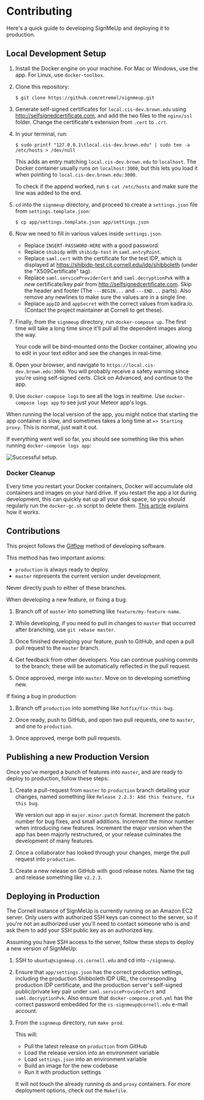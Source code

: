 # Contributing

Here's a quick guide to developing SignMeUp and deploying it to production.

## Local Development Setup

1. Install the Docker engine on your machine. For Mac or Windows, use the app.
   For Linux, use `docker-toolbox`.

2. Clone this repository:

   ```shell
   $ git clone https://github.com/etremel/signmeup.git
   ```

3. Generate self-signed certificates for `local.cis-dev.brown.edu` using
   http://selfsignedcertificate.com, and add the two files to the `nginx/ssl` folder. 
   Change the certificate's extension from `.cert` to `.crt`.

4. In your terminal, run:

   ```shell
   $ sudo printf "127.0.0.1\tlocal.cis-dev.brown.edu" | sudo tee -a /etc/hosts > /dev/null
   ```

   This adds an entry matching `local.cis-dev.brown.edu` to `localhost`. The
   Docker container usually runs on `localhost:3000`, but this lets you load it
   when pointing to `local.cis-dev.brown.edu:3000`.

   To check if the append worked, run `$ cat /etc/hosts` and make sure the line was added to the end.

5. `cd` into the `signmeup` directory, and proceed to create a `settings.json`
   file from `settings.template.json`:

    ```shell
    $ cp app/settings.template.json app/settings.json
    ```

6. Now we need to fill in various values inside `settings.json`.

   - Replace `INSERT-PASSWORD-HERE` with a good password.
   - Replace `shibidp` with `shibidp-test` in `saml.entryPoint`.
   - Replace `saml.cert` with the certificate for the test IDP, which is displayed 
     at https://shibidp-test.cit.cornell.edu/idp/shibboleth (under the "X509Certificate" tag).
   - Replace `saml.serviceProviderCert` and `saml.decryptionPvk` with a *new*
     certificate/key pair from http://selfsignedcertificate.com. Skip the header
     and footer (The `---BEGIN...` and `---END...` parts). Also remove any newlines
     to make sure the values are in a single line.
   - Replace `appID` and `appSecret` with the correct values from kadira.io. (Contact the project maintainer at Cornell to get these).

7. Finally, from the `signmeup` directory, run `docker-compose up`. The first
   time will take a long time since it'll pull all the dependent images along
   the way.

   Your code will be bind-mounted onto the Docker container, allowing
   you to edit in your text editor and see the changes in real-time.

8. Open your browser, and navigate to `https://local.cis-dev.brown.edu:3000`. You
   will probably receive a safety warning since you're using self-signed certs.
   Click on Advanced, and continue to the app.

9. Use `docker-compose logs` to see all the logs in realtime. Use
   `docker-compose logs app` to see just your Meteor app's logs.

When running the local version of the app, you might notice that starting the
app container is slow, and sometimes takes a long time at `=> Starting proxy`.
This is normal, just wait it out.

If everything went well so far, you should see something like this when running `docker-compose logs app`:

![Successful setup.](img/successful-setup.png)

### Docker Cleanup

Every time you restart your Docker containers, Docker will accumulate old 
containers and images on your hard drive. If you restart the app a lot during
development, this can quickly eat up all your disk space, so you should 
regularly run the `docker-gc.sh` script to delete them. 
[This article](http://blog.yohanliyanage.com/2015/05/docker-clean-up-after-yourself/) 
explains how it works.

## Contributions

This project follows the [Gitflow](https://www.atlassian.com/git/tutorials/comparing-workflows/gitflow-workflow) method of developing software.

This method has two important axioms:

- `production` is always ready to deploy.
- `master` represents the current version under development.

Never directly push to either of these branches.

When developing a new feature, or fixing a bug:

1. Branch off of `master` into something like `feature/my-feature-name`.

2. While developing, if you need to pull in changes to `master` that occurred after
   branching, use `git rebase master`.

3. Once finished developing your feature, push to GitHub, and open a pull
   pull request to the `master` branch.

4. Get feedback from other developers. You can continue pushing commits to the
   branch; these will be automatically reflected in the pull request.

5. Once approved, merge into `master`. Move on to developing something new.

If fixing a bug in production:

1. Branch off `production` into something like `hotfix/fix-this-bug`.

2. Once ready, push to GitHub, and open two pull requests, one to `master`, and
   one to `production`.

3. Once approved, merge both pull requests.

## Publishing a new Production Version

Once you've merged a bunch of features into `master`, and are ready to deploy to production, follow these steps:

1. Create a pull-request from `master` to `production` branch detailing your changes,
   named something like `Release 2.2.3: Add this feature, fix this bug`.

   We version our app in `major.minor.patch` format. Increment the patch number
   for bug fixes, and small additions. Increment the minor number when
   introducing new features. Increment the major version when the app has been
   majorly restructured, or your release culminates the development of many
   features.

2. Once a collaborator has looked through your changes, merge the pull request
   into `production`.

3. Create a new release on GitHub with good release notes. Name the tag and
   release something like `v2.2.3`.

## Deploying in Production

The Cornell instance of SignMeUp is currently running on an Amazon EC2 server.
Only users with authorized SSH keys can connect to the server, so if you're 
not an authorized user you'll need to contact someone who is and ask them to 
add your SSH public key as an authorized key.

Assuming you have SSH access to the server, follow these steps to deploy a new version of SignMeUp:

1. SSH to `ubuntu@signmeup.cs.cornell.edu` and cd into `~/signmeup`.

2. Ensure that `app/settings.json` has the correct production settings, 
   including the production Shibboleth IDP URL, the corresponding production 
   IDP certificate, and the production server's self-signed public/private key 
   pair under `saml.serviceProviderCert` and `saml.decryptionPvk`. Also ensure 
   that `docker-compose.prod.yml` has the correct password embedded for the 
   `cs-signmeup@cornell.edu` e-mail account.

3. From the `signmeup` directory, run `make prod`.

   This will:
    - Pull the latest release on `production` from GitHub
    - Load the release version into an environment variable
    - Load `settings.json` into an environment variable
    - Build an image for the new codebase
    - Run it with production settings

   It will not touch the already running `db` and `proxy` containers. For more
   deployment options, check out the `Makefile`.

